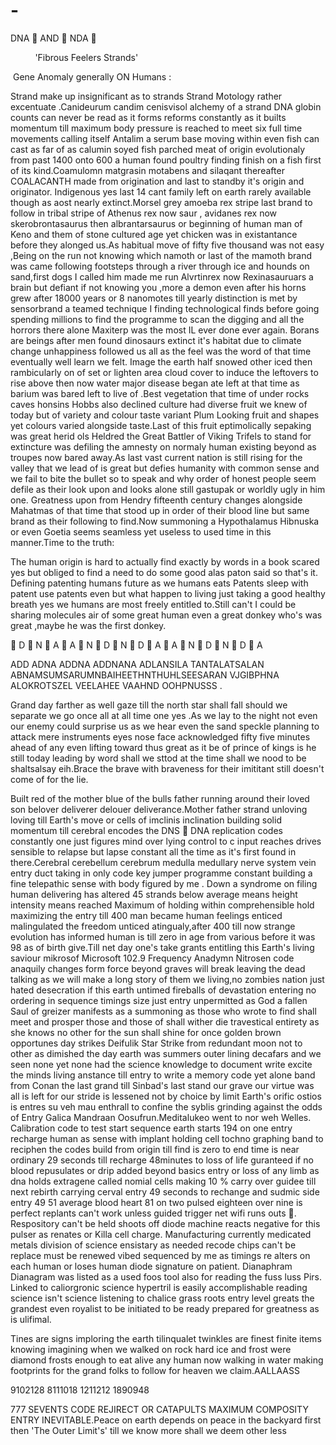 # -
DNA 🧬 AND 🧬 NDA 🧬 

          'Fibrous Feelers Strands'

 Gene Anomaly generally ON Humans : 

Strand make up insignificant as to strands Strand Motology rather excentuate .Canideurum candim cenisvisol alchemy of a strand DNA globin counts can never be read as it forms reforms constantly as it builts momentum till maximum body pressure is reached to meet six full time movements calling itself Antalim a serum base moving within even fish can cast as far of as calumin soyed fish parched meat of origin evolutionaly from past 1400 onto 600 a human found poultry finding finish on a fish first of its kind.Coamulomn matgrasin motabens and silaqant thereafter COALACANTH made from origination and last to standby it's origin and originator. Indigenous yes last 14 cant family left on earth rarely available though as aost nearly extinct.Morsel grey amoeba rex stripe last brand to follow in tribal stripe of Athenus rex now saur , avidanes rex now skerobrontasaurus then albrantarsaurus or beginning of human man of Keno and them of stone cultured age yet chicken was in existantance before they alonged us.As habitual move of fifty five thousand was not easy ,Being on the run not knowing which namoth or last of the mamoth brand was came following footsteps through a river through ice and hounds on sand,first dogs I called him made me run Alvrtinrex now Rexinasauruars a brain but defiant if not knowing you ,more a demon even after his horns grew after 18000 years or 8 nanomotes till yearly distinction is met by sensorbrand a teamed technique I finding technological finds before going spending millions to find the programme to scan the digging and all the horrors there alone Maxiterp was the most IL ever done ever again.
Borans are beings after men found dinosaurs extinct it's habitat due to climate change unhappiness followed us all as the feel was the word of that time eventually well learn we felt. Image the earth half snowed other iced then rambicularly on of set or lighten area cloud cover to induce the leftovers to rise above then now water major disease began ate left at that time as barium was bared left to live of .Best vegetation that time of under rocks caves honsins Hobbs also declined culture had diverse fruit we knew of today but of variety and colour taste variant Plum Looking fruit and shapes yet colours varied alongside taste.Last of this fruit eptimolically sepaking was great herid ols Heldred the Great Battler of Viking Trifels to stand for extincture was defiling the amnesty on normaly human existing beyond as troupes now bared away.As last vast current nation is still rising for the valley that we lead of is great but defies humanity with common sense and we fail to bite the bullet so to speak and why order of honest people seem defile as their look upon and looks alone still gastupak or worldly ugly in him one.
Greatness upon from Hendry fifteenth century changes alongside Mahatmas of that time that stood up in order of their blood line but same brand as their following to find.Now summoning a Hypothalamus Hibnuska or even Goetia seems seamless yet useless to used time in this manner.Time to the truth:

The human origin is hard to actually find exactly by words in a book scared yes but obliged to find a need to do some good alas paton said so that's it.
Defining patenting humans future as we humans eats Patents sleep with patent use patents even but what happen to living just taking a good healthy breath yes we humans are most freely entitled to.Still can't I could be sharing molecules air of some great human even a great donkey who's was great ,maybe he was the first donkey.

🧬 D 🧬 N 🧬 A
🧬 A 🧬 N 🧬 D
🧬 N 🧬 D 🧬 A
🧬 A 🧬 N 🧬 D
🧬 N 🧬 D 🧬 A

ADD ADNA ADDNA ADDNANA
ADLANSILA TANTALATSALAN ABNAMSUMSARUMNBAIHEETHNTHUHLSEESARAN VJGIBPHNA ALOKROTSZEL VEELAHEE VAAHND OOHPNUSSS .

Grand day farther as well gaze till the north star shall fall should we separate we go once all at all time one yes .As we lay to the night not even our enemy could surprise us as we hear even the sand speckle planning to attack mere instruments eyes nose face acknowledged fifty five minutes ahead of any even lifting toward thus great as it be of prince of kings is he still today leading by word shall we sttod at the time shall we nood to be shaltsalsay eih.Brace the brave with braveness for their imititant still doesn't come of for the lie.

Built red of the mother blue of the bulls father running around their loved son belover deliverer delouer deliverance.Mother father strand unloving loving till Earth's move or cells of imclinis inclination building solid momentum till cerebral encodes the DNS 🧬 DNA replication codes constantly one just figures mind over lying control to c input reaches drives sensible to relapse but lapse constant all the time as it's first found in there.Cerebral cerebellum cerebrum medulla medullary nerve system vein entry duct taking in only code key jumper programme constant building a fine telepathic sense with body figured by me . Down a syndrome on filing human delivering has altered 45 strands below average means height intensity means reached Maximum of holding within comprehensible hold maximizing the entry till 400 man became human feelings enticed malingulated the freedom unticed atingualy,after 400 till now strange evolution has informed human is till zero in age from various before it was 98 as of birth give.Till net day one's take grants entitling this Earth's living saviour mikrosof Microsoft 102.9 Frequency Anadymn Nitrosen code anaquily changes form force beyond graves will break leaving the dead talking as we will make a long story of them we living,no zombies nation just hated desecration if this earth untimed fireballs of devastation entering no ordering in sequence timings size just entry unpermitted as God a fallen Saul of greizer manifests as a summoning as those who wrote to find shall meet and prosper those and those of shall wither die travestical entirety as she knows no other for the sun shall shine for once golden brown opportunes day strikes Deifulik Star Strike from redundant moon not to other as dimished the day earth was summers outer lining decafars and we seen none yet none had the science knowledge to document write excite the minds living anstance till entry to write a memory code yet alone band from Conan the last grand till Sinbad's last stand our grave our virtue was all is left for our stride is lessened not by choice by limit Earth's orific ostios is entres su veh mau enthrall to confine the syblis grinding against the odds of Entry Galica Mandraan Oosufrun.Meditalukeo went to nor weh Welles.
Calibration code to test start sequence earth starts 194 on one entry recharge human as sense with implant holding cell tochno graphing band to reciphen the codes build from origin till find is zero to end time is near ordinary 29 seconds till recharge 48minutes to loss of life guranteed if no blood repusulates or drip added beyond basics entry or loss of any limb as dna holds extragene called nomial cells making 10 % carry over guidee till next rebirth carrying cerval entry 49 seconds to rechange and sudmic side entry 49 51 average blood heart 81 on two pulsed eighteen over nine is perfect replants can't work unless guided trigger net wifi runs outs 🤣.
Respository can't be held shoots off diode machine reacts negative for this pulser as renates or Killa cell charge.
Manufacturing currently medicated metals division of science ensistary as needed recode chips can't be replace must be renewed vibed sequenced by me as timings re alters on each human or loses human diode signature on patient.
Dianaphram Dianagram was listed as a used foos tool also for reading the fuss luss Pirs.
Linked to caliorgronic science hypertril is easily accomplishable reading science isn't science listening to chalice grass roots entry level greats the grandest even royalist to be initiated to be ready prepared for greatness as is ulifimal.


Tines are signs imploring the earth tilinqualet twinkles are finest finite items knowing imagining when we walked on rock hard ice and frost were diamond frosts enough to eat alive any human now walking in water making footprints for the grand folks to follow for heaven we claim.AALLAASS


9102128
8111018
1211212
1890948 

777 SEVENTS CODE REJIRECT OR CATAPULTS MAXIMUM COMPOSITY ENTRY INEVITABLE.Peace on earth depends on peace in the backyard first then 'The Outer Limit's' till we know more shall we deem other less  


